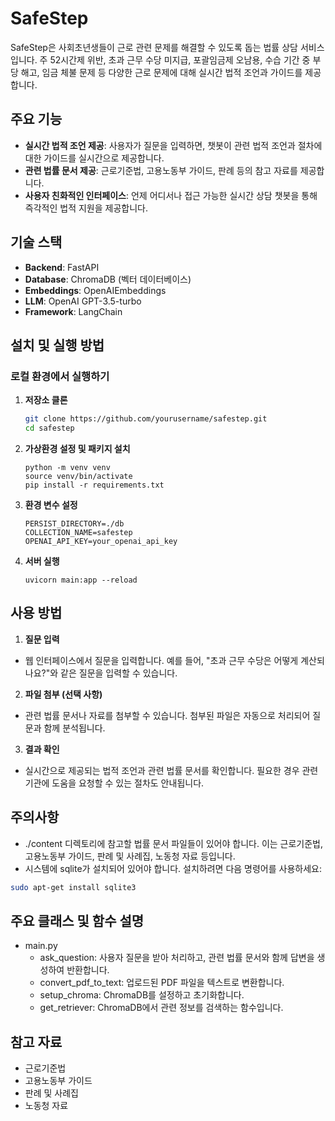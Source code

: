 # SafeStep

SafeStep은 사회초년생들이 근로 관련 문제를 해결할 수 있도록 돕는 법률 상담 서비스입니다. 주 52시간제 위반, 초과 근무 수당 미지급, 포괄임금제 오남용, 수습 기간 중 부당 해고, 임금 체불 문제 등 다양한 근로 문제에 대해 실시간 법적 조언과 가이드를 제공합니다.

## 주요 기능

- **실시간 법적 조언 제공**: 사용자가 질문을 입력하면, 챗봇이 관련 법적 조언과 절차에 대한 가이드를 실시간으로 제공합니다.
- **관련 법률 문서 제공**: 근로기준법, 고용노동부 가이드, 판례 등의 참고 자료를 제공합니다.
- **사용자 친화적인 인터페이스**: 언제 어디서나 접근 가능한 실시간 상담 챗봇을 통해 즉각적인 법적 지원을 제공합니다.

## 기술 스택

- **Backend**: FastAPI
- **Database**: ChromaDB (벡터 데이터베이스)
- **Embeddings**: OpenAIEmbeddings
- **LLM**: OpenAI GPT-3.5-turbo
- **Framework**: LangChain

## 설치 및 실행 방법

### 로컬 환경에서 실행하기

1. **저장소 클론**
   ```bash
   git clone https://github.com/yourusername/safestep.git
   cd safestep
   ```
2. **가상환경 설정 및 패키지 설치**
    ```
    python -m venv venv
    source venv/bin/activate
    pip install -r requirements.txt
    ```
3. **환경 변수 설정**
    ```
    PERSIST_DIRECTORY=./db
    COLLECTION_NAME=safestep
    OPENAI_API_KEY=your_openai_api_key
    ```
4. **서버 실행**
    ```
    uvicorn main:app --reload
    ```

## 사용 방법
1. **질문 입력**

- 웹 인터페이스에서 질문을 입력합니다. 예를 들어, "초과 근무 수당은 어떻게 계산되나요?"와 같은 질문을 입력할 수 있습니다.

2. **파일 첨부 (선택 사항)**
- 관련 법률 문서나 자료를 첨부할 수 있습니다. 첨부된 파일은 자동으로 처리되어 질문과 함께 분석됩니다.

3. **결과 확인**
- 실시간으로 제공되는 법적 조언과 관련 법률 문서를 확인합니다. 필요한 경우 관련 기관에 도움을 요청할 수 있는 절차도 안내됩니다.

## 주의사항
- ./content 디렉토리에 참고할 법률 문서 파일들이 있어야 합니다. 이는 근로기준법, 고용노동부 가이드, 판례 및 사례집, 노동청 자료 등입니다.
- 시스템에 sqlite가 설치되어 있어야 합니다. 설치하려면 다음 명령어를 사용하세요:
```bash
sudo apt-get install sqlite3
```


## 주요 클래스 및 함수 설명
- main.py
    - ask_question: 사용자 질문을 받아 처리하고, 관련 법률 문서와 함께 답변을 생성하여 반환합니다.
    - convert_pdf_to_text: 업로드된 PDF 파일을 텍스트로 변환합니다.
    - setup_chroma: ChromaDB를 설정하고 초기화합니다.
    - get_retriever: ChromaDB에서 관련 정보를 검색하는 함수입니다.

## 참고 자료
- 근로기준법
- 고용노동부 가이드
- 판례 및 사례집
- 노동청 자료
